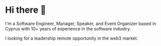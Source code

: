 # Hi there 👋

I'm a Software Engineer, Manager, Speaker, and Event Organizer based in Cyprus with 10+ years of experience in the software industry.

I looking for a leadership remote opportunity in the web3 market.
